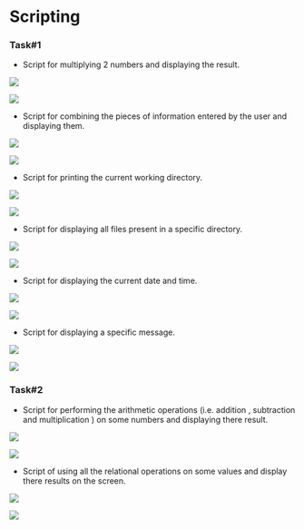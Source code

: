 # Scripting

### **Task#1**

- Script for multiplying 2 numbers and displaying the result.

![](images/multiply.PNG)

![](images/m1.PNG)

- Script for combining the pieces of information entered by the user and displaying them.

![](images/combineInfo.PNG)

![](images/ci1.PNG)

- Script for printing the current working directory.

 ![](images/pwd.PNG)

![](images/pwd1.PNG)

- Script for displaying all files present in a specific directory.

![](images/showAllFiles.PNG)

![](images/af1.PNG)

- Script for displaying the current date and time.

![](images/time.PNG)

![](images/t1.PNG)

- Script for displaying a specific message.

![](images/thanks.PNG)

![](images/thanks1.PNG)

### **Task#2**

- Script for performing the arithmetic operations (i.e. addition , subtraction and multiplication ) on some numbers and displaying there result.

![](images/arithmetic.PNG)

![](images/a1.PNG)

- Script of using all the relational operations on some values and display there results on the screen.

![](images/ro.PNG)

![](images/ro1.PNG)
